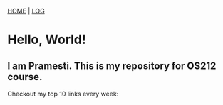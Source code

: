 [HOME](.) | [LOG](TXT/mylog.txt)

# Hello, World!

## I am Pramesti. This is my repository for OS212 course.

Checkout my top 10 links every week:
